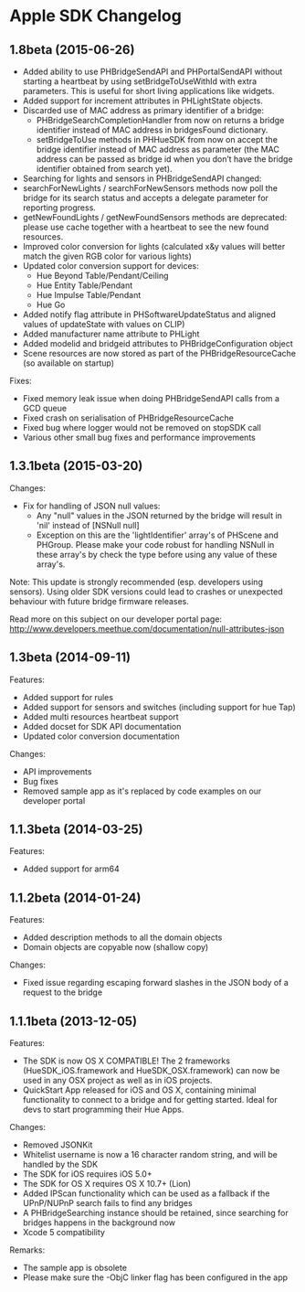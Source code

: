 #  Apple SDK Changelog

## 1.8beta (2015-06-26)

- Added ability to use PHBridgeSendAPI and PHPortalSendAPI without starting a heartbeat by using setBridgeToUseWithId with extra parameters. This is useful for short living applications like widgets. 
- Added support for increment attributes in PHLightState objects. 
- Discarded use of MAC address as primary identifier of a bridge:
  - PHBridgeSearchCompletionHandler from now on returns a bridge identifier instead of MAC address in bridgesFound dictionary.
  - setBridgeToUse methods in PHHueSDK from now on accept the bridge identifier instead of MAC address as parameter (the MAC address can be passed as bridge id when you don’t have the bridge identifier obtained from search yet). 
- Searching for lights and sensors in PHBridgeSendAPI changed:
 -  searchForNewLights / searchForNewSensors methods now poll the bridge for its search status and accepts a delegate parameter for reporting progress.
 - getNewFoundLights / getNewFoundSensors methods are deprecated: please use cache together with a heartbeat to see the new found resources.
- Improved color conversion for lights (calculated x&y values will better match the given RGB color for various lights)
- Updated color conversion support for devices:  
  - Hue Beyond Table/Pendant/Ceiling
  - Hue Entity Table/Pendant
  - Hue Impulse Table/Pendant
  - Hue Go
- Added notify flag attribute in PHSoftwareUpdateStatus and aligned values of updateState with values on CLIP) 
- Added manufacturer name attribute to PHLight
- Added modelid and bridgeid attributes to PHBridgeConfiguration object
- Scene resources are now stored as part of the PHBridgeResourceCache (so available on startup)

Fixes:

- Fixed memory leak issue when doing PHBridgeSendAPI calls from a GCD queue
- Fixed crash on serialisation of PHBridgeResourceCache
- Fixed bug where logger would not be removed on stopSDK call
- Various other small bug fixes and performance improvements

## 1.3.1beta (2015-03-20)

Changes:
- Fix for handling of JSON null values:
    - Any "null" values in the JSON returned by the bridge will result in 'nil' instead of [NSNull null]
    - Exception on this are the 'lightIdentifier' array's of PHScene and PHGroup. Please make your code robust for handling NSNull in these array's by check the type before using any value of these array's.

Note: This update is strongly recommended (esp. developers using sensors). Using older SDK versions could lead to crashes or unexpected behaviour with future bridge firmware releases. 

Read more on this subject on our developer portal page: http://www.developers.meethue.com/documentation/null-attributes-json

## 1.3beta (2014-09-11)

Features: 
- Added support for rules
- Added support for sensors and switches (including support for hue Tap)
- Added multi resources heartbeat support
- Added docset for SDK API documentation
- Updated color conversion documentation

Changes:
- API improvements
- Bug fixes
- Removed sample app as it's replaced by code examples on our developer portal


## 1.1.3beta (2014-03-25)

Features:
  - Added support for arm64


## 1.1.2beta (2014-01-24)

Features:
  - Added description methods to all the domain objects
  - Domain objects are copyable now (shallow copy)

Changes:
  - Fixed issue regarding escaping forward slashes in the JSON body of a request to the bridge


## 1.1.1beta (2013-12-05)

Features:

  - The SDK is now OS X COMPATIBLE!   The 2 frameworks (HueSDK_iOS.framework and HueSDK_OSX.framework) can now be used in any OSX project as well as in iOS projects.
  - QuickStart App released for iOS and OS X, containing minimal functionality to connect to a bridge and for getting started. Ideal for devs to start programming their Hue Apps.
    
Changes:

  - Removed JSONKit
  - Whitelist username is now a 16 character random string, and will be handled by the SDK
  - The SDK for iOS requires iOS 5.0+
  - The SDK for OS X requires OS X 10.7+ (Lion)
  - Added IPScan functionality which can be used as a fallback if the UPnP/NUPnP search fails to find any bridges
  - A PHBridgeSearching instance should be retained, since searching for bridges happens in the background now
  - Xcode 5 compatibility 

Remarks:

  - The sample app is obsolete
  - Please make sure the -ObjC linker flag has been configured in the app